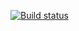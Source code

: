[![Build status](https://ci.appveyor.com/api/projects/status/of2w8el29ts5i33y?svg=true)](https://ci.appveyor.com/project/ASKiseleva/patterns1)
